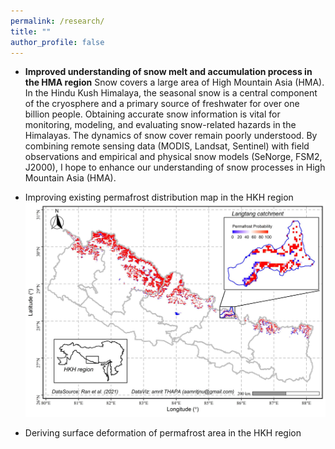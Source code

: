 ```yaml
---
permalink: /research/
title: ""
author_profile: false
---
```


- **Improved understanding of snow melt and accumulation process in the HMA region**
Snow covers a large area of High Mountain Asia (HMA). In the Hindu Kush Himalaya, the seasonal snow is a central component of the cryosphere and a primary source of freshwater for over one billion people. Obtaining accurate snow information is vital for monitoring, modeling, and evaluating snow-related hazards in the Himalayas. The dynamics of snow cover remain poorly understood. By combining remote sensing data (MODIS, Landsat, Sentinel) with field observations and empirical and physical snow models (SeNorge, FSM2, J2000), I hope to enhance our understanding of snow processes in High Mountain Asia (HMA).

- Improving existing permafrost distribution map in the HKH region
![Book logo](/images/306951155_5775285202516503_5596118770848548150_n.jpg)

- Deriving surface deformation of permafrost area in the HKH region


